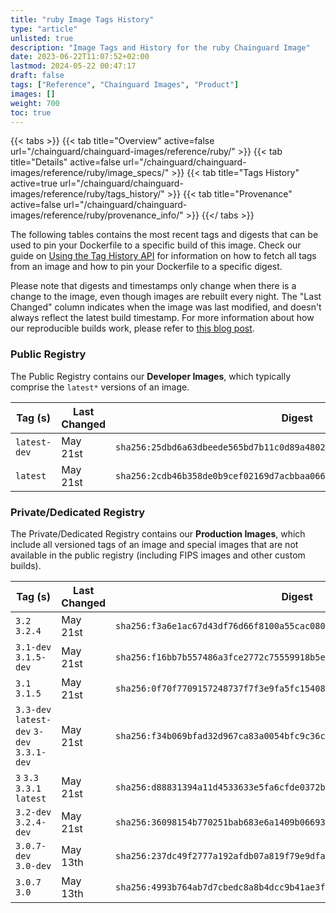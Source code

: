```yaml
---
title: "ruby Image Tags History"
type: "article"
unlisted: true
description: "Image Tags and History for the ruby Chainguard Image"
date: 2023-06-22T11:07:52+02:00
lastmod: 2024-05-22 00:47:17
draft: false
tags: ["Reference", "Chainguard Images", "Product"]
images: []
weight: 700
toc: true
---
```


{{< tabs >}}
{{< tab title="Overview" active=false url="/chainguard/chainguard-images/reference/ruby/" >}}
{{< tab title="Details" active=false url="/chainguard/chainguard-images/reference/ruby/image_specs/" >}}
{{< tab title="Tags History" active=true url="/chainguard/chainguard-images/reference/ruby/tags_history/" >}}
{{< tab title="Provenance" active=false url="/chainguard/chainguard-images/reference/ruby/provenance_info/" >}}
{{</ tabs >}}

The following tables contains the most recent tags and digests that can be used to pin your Dockerfile to a specific build of this image. Check our guide on [Using the Tag History API](/chainguard/chainguard-images/using-the-tag-history-api/) for information on how to fetch all tags from an image and how to pin your Dockerfile to a specific digest.

Please note that digests and timestamps only change when there is a change to the image, even though images are rebuilt every night. The "Last Changed" column indicates when the image was last modified, and doesn't always reflect the latest build timestamp. For more information about how our reproducible builds work, please refer to [this blog post](https://www.chainguard.dev/unchained/reproducing-chainguards-reproducible-image-builds).

### Public Registry
The Public Registry contains our **Developer Images**, which typically comprise the `latest*` versions of an image.

| Tag (s)       | Last Changed | Digest                                                                    |
|---------------|--------------|---------------------------------------------------------------------------|
|  `latest-dev` | May 21st     | `sha256:25dbd6a63dbeede565bd7b11c0d89a4802fa4c45a2947073284d6cb915e6a1fc` |
|  `latest`     | May 21st     | `sha256:2cdb46b358de0b9cef02169d7acbbaa06692eff30acc0d76c7da71f4b4798659` |


### Private/Dedicated Registry
The Private/Dedicated Registry contains our **Production Images**, which include all versioned tags of an image and special images that are not available in the public registry (including FIPS images and other custom builds).

| Tag (s)                                     | Last Changed | Digest                                                                    |
|---------------------------------------------|--------------|---------------------------------------------------------------------------|
|  `3.2` `3.2.4`                              | May 21st     | `sha256:f3a6e1ac67d43df76d66f8100a55cac080a9951e4f1d9dd5c588d02b3b2011b2` |
|  `3.1-dev` `3.1.5-dev`                      | May 21st     | `sha256:f16bb7b557486a3fce2772c75559918b5e4e1bd3d74e7252ed12c3ca7654649c` |
|  `3.1` `3.1.5`                              | May 21st     | `sha256:0f70f7709157248737f7f3e9fa5fc1540816de43aa2e0e740ecea1c6b3765a2b` |
|  `3.3-dev` `latest-dev` `3-dev` `3.3.1-dev` | May 21st     | `sha256:f34b069bfad32d967ca83a0054bfc9c36c9d90fd887d2ecd7498af93be940d59` |
|  `3` `3.3` `3.3.1` `latest`                 | May 21st     | `sha256:d88831394a11d4533633e5fa6cfde0372b2500c0f836c1668fcfafb5b786ea52` |
|  `3.2-dev` `3.2.4-dev`                      | May 21st     | `sha256:36098154b770251bab683e6a1409b06693fb335d0d5a5d8cef89b51bb5d80a9c` |
|  `3.0.7-dev` `3.0-dev`                      | May 13th     | `sha256:237dc49f2777a192afdb07a819f79e9dfacc442149a06d7e03e0f74eecb711f6` |
|  `3.0.7` `3.0`                              | May 13th     | `sha256:4993b764ab7d7cbedc8a8b4dcc9b41ae3faf8a15b4a28e1eee8ef3b1827f160e` |

